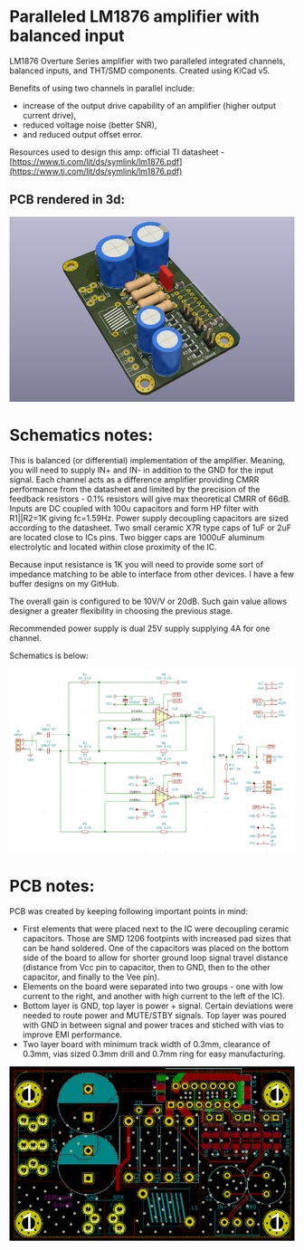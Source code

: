 # Paralleled LM1876 amplifier with balanced input

LM1876 Overture Series amplifier with two paralleled integrated channels, balanced inputs, and THT/SMD components. Created using KiCad v5.

Benefits of using two channels in parallel include: 
- increase of the output drive capability of an amplifier (higher output current drive), 
- reduced voltage noise (better SNR), 
- and reduced output offset error.

Resources used to design this amp: 
official TI datasheet - [https://www.ti.com/lit/ds/symlink/lm1876.pdf](https://www.ti.com/lit/ds/symlink/lm1876.pdf)

## PCB rendered in 3d:
![Screenshot](imgs/3d.png)

# Schematics notes:

This is balanced (or differential) implementation of the amplifier. Meaning, you will need to supply IN+ and IN- in addition to the GND for the input signal.
Each channel acts as a difference amplifier providing CMRR performance from the datasheet and limited by the precision of the feedback resistors - 0.1% resistors will give max theoretical CMRR of 66dB.
Inputs are DC coupled with 100u capacitors and form HP filter with R1||R2=1K giving fc=1.59Hz.
Power supply decoupling capacitors are sized according to the datasheet. Two small ceramic X7R type caps of 1uF or 2uF are located close to ICs pins. Two bigger caps are 1000uF aluminum electrolytic and located within close proximity of the IC. 

Because input resistance is 1K you will need to provide some sort of impedance matching to be able to interface from other devices. I have a few buffer designs on my GitHub.

The overall gain is configured to be 10V/V or 20dB. Such gain value allows designer a greater flexibility in choosing the previous stage.

Recommended power supply is dual 25V supply supplying 4A for one channel.

Schematics is below:

![Screenshot](imgs/sch.png)


# PCB notes:

PCB was created by keeping following important points in mind:
- First elements that were placed next to the IC were decoupling ceramic capacitors. Those are SMD 1206 footpints with increased pad sizes that can be hand soldered. One of the capacitors was placed on the bottom side of the board to allow for shorter ground loop signal travel distance (distance from Vcc pin to capacitor, then to GND, then to the other capacitor, and finally to the Vee pin).
- Elements on the board were separated into two groups - one with low current to the right, and another with high current to the left of the IC). 
- Bottom layer is GND, top layer is power + signal. Certain deviations were needed to route power and MUTE/STBY signals. Top layer was poured with GND in between signal and power traces and stiched with vias to improve EMI performance.
- Two layer board with minimum track width of 0.3mm, clearance of 0.3mm, vias sized 0.3mm drill and 0.7mm ring for easy manufacturing.

![Screenshot](imgs/pcb.png)

